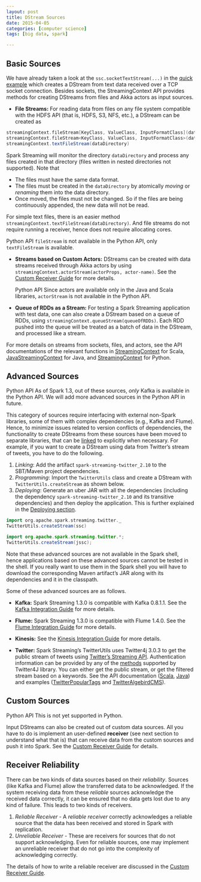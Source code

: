 ```yaml
---
layout: post
title: DStream Sources
date: 2015-04-05
categories: [computer science]
tags: [big data, spark]

---
```


## Basic Sources 

We have already taken a look at the `ssc.socketTextStream(...)` in the
[quick example](#a-quick-example) which creates a DStream from text data
received over a TCP socket connection. Besides sockets, the
StreamingContext API provides methods for creating DStreams from files
and Akka actors as input sources.

-   **File Streams:** For reading data from files on any file system
    compatible with the HDFS API (that is, HDFS, S3, NFS, etc.), a
    DStream can be created as

```scala
streamingContext.fileStream[KeyClass, ValueClass, InputFormatClass](dataDirectory)
streamingContext.fileStream<KeyClass, ValueClass, InputFormatClass>(dataDirectory);
streamingContext.textFileStream(dataDirectory)
```

Spark Streaming will monitor the directory `dataDirectory` and
    process any files created in that directory (files written in nested
    directories not supported). Note that

-   The files must have the same data format.
-   The files must be created in the `dataDirectory` by atomically
        *moving* or *renaming* them into the data directory.
-   Once moved, the files must not be changed. So if the files are
        being continuously appended, the new data will not be read.

For simple text files, there is an easier method
    `streamingContext.textFileStream(dataDirectory)`. And file streams
    do not require running a receiver, hence does not require allocating
    cores.

 Python API `fileStream` is not available in the Python API, only
    `textFileStream` is available.

-   **Streams based on Custom Actors:** DStreams can be created with
    data streams received through Akka actors by using
    `streamingContext.actorStream(actorProps, actor-name)`. See the
    [Custom Receiver Guide](streaming-custom-receivers.html) for more
    details.

    Python API Since actors are available only in the Java and Scala
    libraries, `actorStream` is not available in the Python API.

-   **Queue of RDDs as a Stream:** For testing a Spark Streaming
    application with test data, one can also create a DStream based on a
    queue of RDDs, using `streamingContext.queueStream(queueOfRDDs)`.
    Each RDD pushed into the queue will be treated as a batch of data in
    the DStream, and processed like a stream.

For more details on streams from sockets, files, and actors, see the API
documentations of the relevant functions in
[StreamingContext](http://spark.apache.org/docs/latest/api/scala/index.html#org.apache.spark.streaming.StreamingContext)
for Scala,
[JavaStreamingContext](http://spark.apache.org/docs/latest/api/java/index.html?org/apache/spark/streaming/api/java/JavaStreamingContext.html)
for Java, and
[StreamingContext](http://spark.apache.org/docs/latest/api/python/pyspark.streaming.html#pyspark.streaming.StreamingContext)
for Python.

## Advanced Sources 

Python API As of Spark 1.3, out of these sources, *only* Kafka is
available in the Python API. We will add more advanced sources in the
Python API in future.

This category of sources require interfacing with external non-Spark
libraries, some of them with complex dependencies (e.g., Kafka and
Flume). Hence, to minimize issues related to version conflicts of
dependencies, the functionality to create DStreams from these sources
have been moved to separate libraries, that can be [linked](#linking) to
explicitly when necessary. For example, if you want to create a DStream
using data from Twitter’s stream of tweets, you have to do the
following.

1.  *Linking*: Add the artifact `spark-streaming-twitter_2.10` to the
    SBT/Maven project dependencies.
2.  *Programming*: Import the `TwitterUtils` class and create a DStream
    with `TwitterUtils.createStream` as shown below.
3.  *Deploying*: Generate an uber JAR with all the dependencies
    (including the dependency `spark-streaming-twitter_2.10` and its
    transitive dependencies) and then deploy the application. This is
    further explained in the [Deploying
    section](#deploying-applications).


```scala
import org.apache.spark.streaming.twitter._
TwitterUtils.createStream(ssc)
```

```java
import org.apache.spark.streaming.twitter.*;
TwitterUtils.createStream(jssc);
```

Note that these advanced sources are not available in the Spark shell,
hence applications based on these advanced sources cannot be tested in
the shell. If you really want to use them in the Spark shell you will
have to download the corresponding Maven artifact’s JAR along with its
dependencies and it in the classpath.

Some of these advanced sources are as follows.

-   **Kafka:** Spark Streaming 1.3.0 is compatible with Kafka 0.8.1.1.
    See the [Kafka Integration Guide](streaming-kafka-integration.html)
    for more details.

-   **Flume:** Spark Streaming 1.3.0 is compatible with Flume 1.4.0. See
    the [Flume Integration Guide](streaming-flume-integration.html) for
    more details.

-   **Kinesis:** See the [Kinesis Integration
    Guide](streaming-kinesis-integration.html) for more details.

-   **Twitter:** Spark Streaming’s TwitterUtils uses Twitter4j 3.0.3 to
    get the public stream of tweets using [Twitter’s Streaming
    API](https://dev.twitter.com/docs/streaming-apis). Authentication
    information can be provided by any of the
    [methods](http://twitter4j.org/en/configuration.html) supported by
    Twitter4J library. You can either get the public stream, or get the
    filtered stream based on a keywords. See the API documentation
    ([Scala](http://spark.apache.org/docs/latest/api/scala/index.html#org.apache.spark.streaming.twitter.TwitterUtils$),
    [Java](http://spark.apache.org/docs/latest/api/java/index.html?org/apache/spark/streaming/twitter/TwitterUtils.html))
    and examples
    ([TwitterPopularTags](https://github.com/apache/spark/blob/master/examples/src/main/scala/org/apache/spark/examples/streaming/TwitterPopularTags.scala)
    and
    [TwitterAlgebirdCMS](https://github.com/apache/spark/blob/master/examples/src/main/scala/org/apache/spark/examples/streaming/TwitterAlgebirdCMS.scala)).

## Custom Sources 

Python API This is not yet supported in Python.

Input DStreams can also be created out of custom data sources. All you
have to do is implement an user-defined **receiver** (see next section
to understand what that is) that can receive data from the custom
sources and push it into Spark. See the [Custom Receiver
Guide](streaming-custom-receivers.html) for details.

## Receiver Reliability 

There can be two kinds of data sources based on their *reliability*.
Sources (like Kafka and Flume) allow the transferred data to be
acknowledged. If the system receiving data from these *reliable* sources
acknowledge the received data correctly, it can be ensured that no data
gets lost due to any kind of failure. This leads to two kinds of
receivers.

1.  *Reliable Receiver* - A *reliable receiver* correctly acknowledges a
    reliable source that the data has been received and stored in Spark
    with replication.
2.  *Unreliable Receiver* - These are receivers for sources that do not
    support acknowledging. Even for reliable sources, one may implement
    an unreliable receiver that do not go into the complexity of
    acknowledging correctly.

The details of how to write a reliable receiver are discussed in the
[Custom Receiver Guide](streaming-custom-receivers.html).

